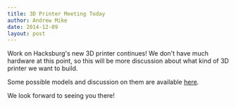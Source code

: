 ```yaml
---
title: 3D Printer Meeting Today
author: Andrew Mike
date: 2014-12-09
layout: post
---
```


Work on Hacksburg's new 3D printer continues! We don't have much hardware at this point, so this will be more discussion about what kind of 3D printer we want to build.

Some possible models and discussion on them are available [here](http://wiki.hacksburg.org/the_search_for_a_3d_printer).

We look forward to seeing you there!